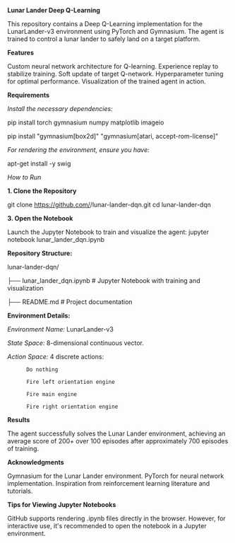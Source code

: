 **Lunar Lander Deep Q-Learning**

This repository contains a Deep Q-Learning implementation for the LunarLander-v3 environment using PyTorch and Gymnasium. The agent is trained to control a lunar lander to safely land on a target platform.

**Features**

Custom neural network architecture for Q-learning.
Experience replay to stabilize training.
Soft update of target Q-network.
Hyperparameter tuning for optimal performance.
Visualization of the trained agent in action.


**Requirements**

_Install the necessary dependencies:_

pip install torch gymnasium numpy matplotlib imageio

pip install "gymnasium[box2d]" "gymnasium[atari, accept-rom-license]"

_For rendering the environment, ensure you have:_

apt-get install -y swig

_How to Run_

**1. Clone the Repository**

git clone https://github.com/<YourUsername>/lunar-lander-dqn.git
cd lunar-lander-dqn

**3. Open the Notebook**

Launch the Jupyter Notebook to train and visualize the agent:
jupyter notebook lunar_lander_dqn.ipynb

**Repository Structure:**

lunar-lander-dqn/


├── lunar_lander_dqn.ipynb     # Jupyter Notebook with training and visualization

├── README.md                  # Project documentation

**Environment Details:**

_Environment Name:_ LunarLander-v3

_State Space:_ 8-dimensional continuous vector.

_Action Space:_ 4 discrete actions:

          Do nothing
          
          Fire left orientation engine
          
          Fire main engine
          
          Fire right orientation engine
          
**Results**

The agent successfully solves the Lunar Lander environment, achieving an average score of 200+ over 100 episodes after approximately 700 episodes of training.

**Acknowledgments**

Gymnasium for the Lunar Lander environment.
PyTorch for neural network implementation.
Inspiration from reinforcement learning literature and tutorials.

**Tips for Viewing Jupyter Notebooks**

GitHub supports rendering .ipynb files directly in the browser. However, for interactive use, it's recommended to open the notebook in a Jupyter environment.
